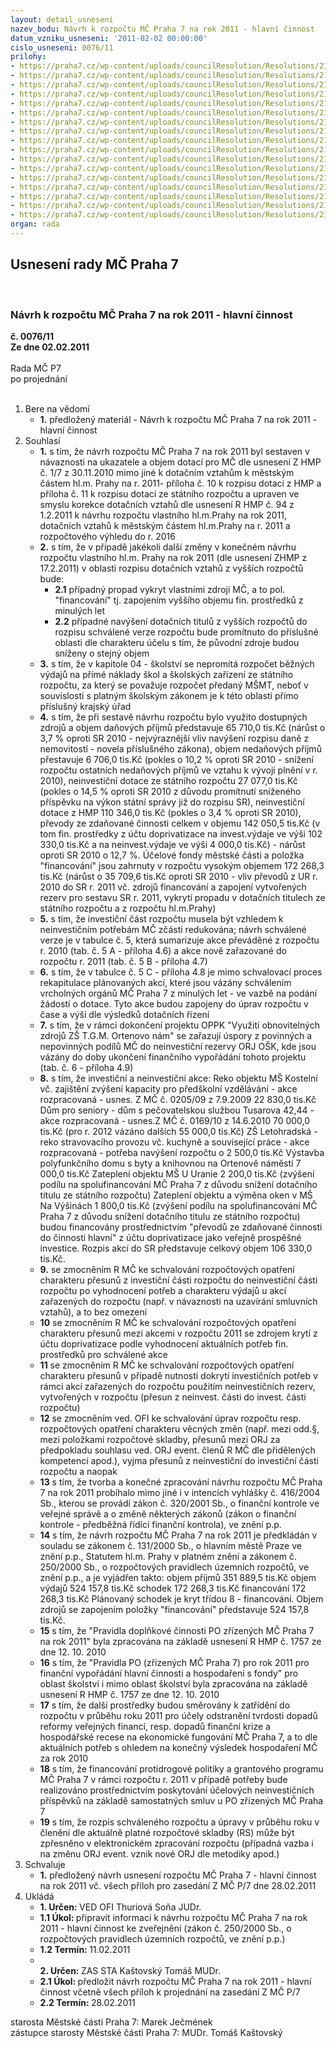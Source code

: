 ```yaml
---
layout: detail_usneseni
nazev_bodu: Návrh k rozpočtu MČ Praha 7 na rok 2011 - hlavní činnost
datum_vzniku_usneseni: '2011-02-02 00:00:00'
cislo_usneseni: 0076/11
prilohy:
- https://praha7.cz/wp-content/uploads/councilResolution/Resolutions/21949/7-11-(1)sr2011d%c5%afvodzprdefnaraverze%c3%banor2011.doc
- https://praha7.cz/wp-content/uploads/councilResolution/Resolutions/21949/7-11-usnezhmp_1_7_10.pdf
- https://praha7.cz/wp-content/uploads/councilResolution/Resolutions/21949/7-11-(3)rozpis_dan%c4%9b_nemovi.pdf
- https://praha7.cz/wp-content/uploads/councilResolution/Resolutions/21949/7-11-(4.1)sr_bilance_2011definitivn%c3%ad.xls
- https://praha7.cz/wp-content/uploads/councilResolution/Resolutions/21949/7-11-(4.2)sr_2011_celkem_dle_orj.xls
- https://praha7.cz/wp-content/uploads/councilResolution/Resolutions/21949/7-11-(4.3)sr_prijmy_2011.xls
- https://praha7.cz/wp-content/uploads/councilResolution/Resolutions/21949/7-11-(4.4)sr_niv_p%c5%99%c3%adsp__pro_po_2011.doc
- https://praha7.cz/wp-content/uploads/councilResolution/Resolutions/21949/7-11-(4.5)rozpo%c4%8det_inv_2011_-_%c3%baprava_19_1_2011.xls
- https://praha7.cz/wp-content/uploads/councilResolution/Resolutions/21949/7-11-(4.6)rozpo%c4%8det_inv_2011p%c5%99evody.xls
- https://praha7.cz/wp-content/uploads/councilResolution/Resolutions/21949/7-11-(4.7)rozpo%c4%8det_inv_2011nov%c4%9bza%c5%99azovan%c3%a9.xls
- https://praha7.cz/wp-content/uploads/councilResolution/Resolutions/21949/7-11-(4.8)rozpo%c4%8det_inv_2011v%c3%a1zan%c3%a9.xls
- https://praha7.cz/wp-content/uploads/councilResolution/Resolutions/21949/7-11-(4.9)rozpo%c4%8det_inv_2011oppk.xls
- https://praha7.cz/wp-content/uploads/councilResolution/Resolutions/21949/7-11-(5)sr_2011_pravidla_po_dopl%c5%88k_%c4%8din.doc
- https://praha7.cz/wp-content/uploads/councilResolution/Resolutions/21949/7-11-(6.1)sr_2011_pravidla_po_fv_fondy.doc
- https://praha7.cz/wp-content/uploads/councilResolution/Resolutions/21949/7-11-(6.2)sr_2011_pravidla_po_mimo_o%c5%a1k.doc
- https://praha7.cz/wp-content/uploads/councilResolution/Resolutions/21949/7-11-(7)fondy2011sr.doc
- https://praha7.cz/wp-content/uploads/councilResolution/Resolutions/21949/7-11-rozpo%c4%8det2011zaa.doc
organ: rada
---
```

<div id="ucUsn_pList" class="usn">
	<span><h2>Usnesení rady MČ Praha 7 </h2>
<br></span><div class="standBody">
<span><h3>Návrh k rozpočtu MČ Praha 7 na rok 2011 - hlavní činnost</h3></span><div class="center">
		<strong>č. 0076/11</strong><br>
	</div>
<div class="center">
		<strong>Ze dne 02.02.2011</strong><br><br>
	</div>Rada MČ P7<br> po projednání<br><br><ol>
<li>Bere na vědomí<ul><li>
<strong>1.</strong> předložený materiál - Návrh k rozpočtu MČ Praha 7 na rok 2011 - hlavní činnost</li></ul>
</li>
<li>Souhlasí<ul>
<li>
<strong>1.</strong> s tím, že návrh rozpočtu MČ Praha 7 na rok 2011 byl sestaven v návaznosti na ukazatele a objem dotací pro MČ dle usnesení Z HMP č. 1/7 z 30.11.2010 mimo jiné k dotačním vztahům k městským částem hl.m. Prahy na r. 2011- příloha č. 10 k rozpisu dotací z HMP  a příloha č. 11 k rozpisu dotací ze státního rozpočtu a upraven ve smyslu korekce dotačních vztahů dle usnesení R HMP č. 94 z 1.2.2011 k návrhu rozpočtu vlastního hl.m.Prahy na rok 2011, dotačních vztahů k městským částem hl.m.Prahy na r. 2011 a rozpočtového výhledu do r. 2016</li>
<li>
<strong>2.</strong> s tím, že v případě jakékoli  další změny v konečném návrhu rozpočtu vlastního hl.m. Prahy na rok 2011 (dle usnesení ZHMP z 17.2.2011) v oblasti rozpisu dotačních vztahů z vyšších rozpočtů bude:<ul>
<li>
<strong>2.1</strong> případný propad vykryt vlastními zdroji MČ, a to pol. "financování" tj. zapojením vyššího objemu fin. prostředků z minulých let</li>
<li>
<strong>2.2</strong> případné navýšení dotačních titulů z vyšších rozpočtů do rozpisu schválené verze rozpočtu bude promítnuto do příslušné oblasti dle charakteru účelu s tím, že původní zdroje budou sníženy o stejný objem</li>
</ul>
</li>
<li>
<strong>3.</strong> s tím, že v kapitole 04 - školství se nepromítá rozpočet běžných výdajů na přímé náklady škol a školských zařízení ze státního rozpočtu, za který se  považuje rozpočet předaný MŠMT, neboť v souvislosti s platným školským zákonem je k této oblasti přímo příslušný krajský úřad </li>
<li>
<strong>4.</strong> s tím, že při sestavě návrhu rozpočtu bylo využito dostupných zdrojů a objem daňových příjmů představuje 65 710,0 tis.Kč (nárůst o 3,7 % oproti SR 2010 - nejvýraznější vliv navýšení rozpisu daně z nemovitostí - novela příslušného zákona), objem nedaňových příjmů přestavuje  6 706,0 tis.Kč (pokles o 10,2  % oproti SR 2010 -  snížení rozpočtu  ostatních nedaňových příjmů ve vztahu k vývoji  plnění v r. 2010),  neinvestiční dotace ze státního  rozpočtu 27 077,0 tis.Kč (pokles  o 14,5 % oproti SR 2010 z důvodu promítnutí sníženého příspěvku  na výkon státní správy již do rozpisu SR), neinvestiční dotace z HMP 110 346,0 tis.Kč (pokles o 3,4 % oproti SR 2010),  převody ze zdaňované činnosti celkem v objemu 142 050,5 tis.Kč (v tom fin. prostředky z účtu doprivatizace  na invest.výdaje ve výši 102 330,0 tis.Kč a na neinvest.výdaje ve výši 4 000,0 tis.Kč) - nárůst oproti SR 2010 o 12,7 %. Účelové fondy městské části a položka "financování" jsou zahrnuty v rozpočtu vysokým objemem 172 268,3 tis.Kč (nárůst o  35 709,6 tis.Kč oproti SR 2010 - vliv převodů z UR r. 2010 do SR r. 2011 vč. zdrojů financování a zapojení vytvořených rezerv pro sestavu SR r. 2011, vykrytí propadu v dotačních titulech ze státního rozpočtu a z rozpočtu hl.m.Prahy)</li>
<li>
<strong>5.</strong> s tím, že investiční část  rozpočtu musela být vzhledem k neinvestičním potřebám MČ zčásti redukována; návrh schválené verze je v tabulce č. 5, která sumarizuje akce převáděné z rozpočtu r. 2010  (tab. č. 5 A - příloha 4.6) a akce nově zařazované do rozpočtu r. 2011 (tab. č. 5 B - příloha 4.7)</li>
<li>
<strong>6.</strong> s tím, že v tabulce č. 5 C - příloha 4.8 je mimo schvalovací proces rekapitulace plánovaných akcí, které jsou vázány schválením vrcholných orgánů MČ Praha 7 z minulých let - ve vazbě na podání žádostí o dotace. Tyto akce budou zapojeny do úprav rozpočtu v čase a výši dle výsledků dotačních řízení</li>
<li>
<strong>7.</strong> s tím, že v rámci dokončení projektu OPPK "Využití obnovitelných zdrojů ZŠ T.G.M. Ortenovo nám" se zařazují úspory z povinných a nepovinných podílů  MČ do neinvestiční rezervy ORJ OŠK, kde jsou vázány do doby ukončení finančního vypořádání tohoto projektu (tab. č. 6 - příloha 4.9) </li>
<li>
<strong>8.</strong> s tím, že investiční a neinvestiční akce:                                                                               Reko objektu MŠ Kostelní vč. zajištění  zvýšení  kapacity pro předškolní vzdělávání - akce rozpracovaná -  usnes. Z MČ č. 0205/09 z 7.9.2009                                                          22 830,0 tis.Kč                                                                                                                   Dům pro seniory - dům s pečovatelskou službou  Tusarova 42,44 - akce rozpracovaná - usnes.Z MČ č. 0169/10 z 14.6.2010         70 000,0 tis.Kč                           (pro r. 2012 vázáno dalších 55 000,0 tis.Kč)                                                                      ZŠ Letohradská - reko stravovacího provozu vč. kuchyně a související práce - akce rozpracovaná - potřeba navýšení rozpočtu o 2 500,0 tis.Kč                              Výstavba polyfunkčního domu s byty a knihovnou na Ortenově náměstí                           7 000,0 tis.Kč                                                                                                                     Zateplení objektu MŠ U Uranie   2 200,0 tis.Kč (zvýšení podílu na spolufinancování MČ Praha 7 z důvodu snížení dotačního titulu ze státního rozpočtu)                                                                                                                      Zateplení objektu a výměna oken v MŠ Na Výšinách    1 800,0 tis.Kč (zvýšení podílu na spolufinancování MČ Praha 7 z důvodu snížení dotačního titulu ze státního rozpočtu)                                                                                                             budou financovány prostřednictvím "převodů ze zdaňované činnosti do činnosti hlavní" z účtu doprivatizace jako veřejně prospěšné investice. Rozpis akcí do SR představuje celkový objem  106 330,0 tis.Kč.  </li>
<li>
<strong>9.</strong> se zmocněním R MČ ke schvalování rozpočtových opatření charakteru přesunů z investiční části rozpočtu do neinvestiční části rozpočtu po vyhodnocení potřeb a charakteru výdajů u akcí zařazených do rozpočtu  (např. v návaznosti na uzavírání smluvních vztahů), a to bez omezení</li>
<li>
<strong>10</strong> se zmocněním R MČ ke schvalování rozpočtových opatření charakteru přesunů mezi akcemi v rozpočtu 2011 se zdrojem krytí z účtu doprivatizace  podle vyhodnocení aktuálních potřeb fin. prostředků  pro schválené akce</li>
<li>
<strong>11</strong> se zmocněním R MČ ke schvalování rozpočtových opatření charakteru přesunů v případě nutnosti dokrytí investičních potřeb v rámci akcí zařazených do rozpočtu použitím neinvestičních rezerv, vytvořených v rozpočtu (přesun z neinvest. části do invest. části rozpočtu)</li>
<li>
<strong>12</strong> se zmocněním ved. OFI ke schvalování úprav rozpočtu resp. rozpočtových opatření charakteru věcných změn (např. mezi odd.§, mezi položkami rozpočtové skladby, přesunů mezi ORJ za předpokladu souhlasu  ved. ORJ event. členů R MČ dle přidělených kompetencí apod.),  vyjma přesunů z neinvestiční do investiční části rozpočtu a naopak</li>
<li>
<strong>13</strong> s tím, že tvorba a konečné zpracování návrhu rozpočtu MČ Praha 7 na rok 2011 probíhalo mimo jiné i v intencích vyhlášky č. 416/2004 Sb., kterou se provádí zákon č. 320/2001 Sb.,  o finanční kontrole ve veřejné správě a o změně některých zákonů (zákon o finanční kontrole - předběžná řídící finanční kontrola), ve znění p.p.</li>
<li>
<strong>14</strong> s tím, že návrh rozpočtu MČ Praha 7 na rok 2011 je předkládán v souladu se zákonem č. 131/2000 Sb., o hlavním městě Praze ve znění p.p., Statutem hl.m. Prahy v platném znění  a zákonem č. 250/2000 Sb., o rozpočtových pravidlech územních rozpočtů,  ve znění p.p.,   a je vyjádřen takto:                                                objem příjmů                                       351 889,5 tis.Kč                                             objem výdajů                                       524 157,8 tis.Kč                                                    schodek                                                172 268,3 tis.Kč                                          financování                                          172 268,3 tis.Kč                                        Plánovaný schodek je kryt třídou 8 - financování. Objem zdrojů se zapojením položky "financování" představuje 524 157,8 tis.Kč. </li>
<li>
<strong>15</strong> s tím, že "Pravidla doplňkové činnosti PO zřízených MČ Praha 7 na rok 2011" byla zpracována na základě usnesení  R HMP č. 1757 ze dne 12. 10. 2010</li>
<li>
<strong>16</strong> s tím, že "Pravidla PO (zřízených MČ Praha 7) pro rok 2011 pro  finanční vypořádání hlavní činnosti a hospodaření s fondy"  pro oblast školství i mimo oblast školství byla zpracována na základě usnesení R HMP č. 1757 ze dne 12. 10. 2010</li>
<li>
<strong>17</strong> s tím, že další prostředky budou směrovány k zatřídění do rozpočtu v průběhu roku 2011 pro účely odstranění tvrdosti dopadů reformy veřejných financí, resp. dopadů finanční krize a hospodářské recese na ekonomické fungování MČ Praha 7, a to dle aktuálních potřeb s ohledem na konečný výsledek hospodaření MČ za rok 2010 </li>
<li>
<strong>18</strong> s tím, že financování protidrogové politiky a grantového programu MČ Praha 7 v rámci rozpočtu r. 2011 v případě potřeby bude realizováno prostřednictvím poskytování účelových neinvestičních příspěvků na základě samostatných smluv u PO zřízených MČ Praha 7</li>
<li>
<strong>19</strong> s tím, že rozpis schváleného rozpočtu a úpravy v průběhu roku v členění dle aktuálně platné rozpočtové skladby (RS) může být zpřesněno v elektronickém zpracování rozpočtu (případná vazba i na změnu ORJ event. vznik nové ORJ dle metodiky apod.)</li>
</ul>
</li>
<li>Schvaluje<ul><li>
<strong>1.</strong> předložený návrh usnesení rozpočtu MČ Praha 7 - hlavní činnost na rok 2011 vč. všech příloh pro zasedání Z MČ P/7 dne 28.02.2011</li></ul>
</li>
<li>Ukládá<ul>
<li>
<strong>1. Určen: </strong>VED OFI Thuriová Soňa JUDr.</li>
<li>
<strong>1.1 Úkol: </strong>připravit informaci k návrhu rozpočtu MČ Praha 7 na rok 2011 - hlavní činnost ke zveřejnění (zákon  č. 250/2000 Sb., o rozpočtových pravidlech územních rozpočtů, ve znění p.p.)</li>
<li>
<strong>1.2 Termín: </strong>11.02.2011</li>
<li>
<strong><br>2. Určen: </strong>ZAS STA Kaštovský Tomáš MUDr.</li>
<li>
<strong>2.1 Úkol: </strong>předložit návrh rozpočtu MČ Praha 7 na rok 2011 - hlavní činnost včetně všech příloh k projednání na zasedání Z MČ P/7</li>
<li>
<strong>2.2 Termín: </strong>28.02.2011</li>
</ul>
</li>
</ol>starosta Městské části Praha 7: Marek Ječmének<br>zástupce starosty Městské části Praha 7: MUDr. Tomáš Kaštovský 
</div>
</div>